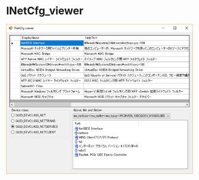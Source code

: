 # INetCfg_viewer

![](https://raw.githubusercontent.com/HiraokaHyperTools/INetCfg_viewer/master/screenshot.png)
